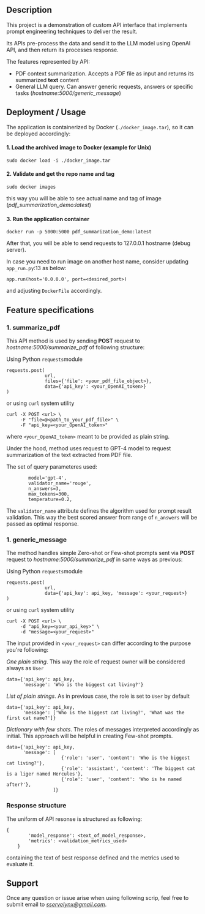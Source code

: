 ## **Description**

This project is a demonstration of custom API interface that implements prompt engineering techniques to deliver the result.

Its APIs pre-process the data and send it to the LLM model using OpenAI API, and then return its processes response.

The features represented by API:

- PDF context summarization. Accepts a PDF file as input and returns its summarized **text** content
- General LLM query. Can answer generic requests, answers or specific tasks (*hostname:5000/generic_message*)

## **Deployment / Usage**

The application is containerized by Docker (`./docker_image.tar`), so it can be deployed accordingly:

#### 1. Load the archived image to Docker (example for Unix)
```
sudo docker load -i ./docker_image.tar
```
#### 2. Validate and get the repo name and tag
```
sudo docker images
```
this way you will be able to see actual name and tag of image (*pdf_summarization_demo:latest*)
#### 3. Run the application container
```commandline
docker run -p 5000:5000 pdf_summarization_demo:latest
```

After that, you will be able to send requests to 127.0.0.1 hostname (debug server).

In case you need to run image on another host name, consider updating `app_run.py`:13 as below:
```commandline
app.run(host='0.0.0.0', port=<desired_port>)
```
and adjusting `DockerFile` accordingly.

## **Feature specifications** 
### 1. summarize_pdf

This API method is used by sending **POST** request to  *hostname:5000/summarize_pdf* of following structure:

Using Python `requests`module

```
requests.post(
              url,
              files={'file': <your_pdf_file_object>},
              data={'api_key': <your_OpenAI_token>}
)
```

or using `curl` system utility
```commandline
curl -X POST <url> \
     -F "file=@<path_to_your_pdf_file>" \
     -F "api_key=<your_OpenAI_token>"
```

where `<your_OpenAI_token>` meant to be provided as plain string.

Under the hood, method uses request to GPT-4 model to request summarization of the text extracted from PDF file.

The set of query parameteres used:
```commandline     
        model='gpt-4',
        validator_name='rouge',
        n_answers=3,   
        max_tokens=300,
        temperature=0.2,
```

The `validator_name` attribute defines the algorithm used for prompt result validation.
This way the best scored answer from range of `n_answers` will be passed as optimal response.


### 1. generic_message

The method handles simple Zero-shot or Few-shot prompts sent via **POST** request to *hostname:5000/summarize_pdf* in same ways as previous:

Using Python `requests`module

```
requests.post(
              url,
              data={'api_key': api_key, 'message': <your_request>}
)
```

or using `curl` system utility
```commandline
curl -X POST <url> \
     -d "api_key=<your_api_key>" \
     -d "message=<your_request>"
```

The input provided in `<your_request>` can differ according to the purpose you're following:

*One plain string*. This way the role of request owner will be considered always as `User`
```commandline
data={'api_key': api_key, 
      'message': 'Who is the biggest cat living?'}
```

*List of plain strings*. As in previous case, the role is set to `User` by default
```commandline
data={'api_key': api_key, 
      'message': ['Who is the biggest cat living?', 'What was the first cat name?']}
```

*Dictionary with few shots*. The roles of messages interpreted accordingly as initial. 
This approach will be helpful in creating Few-shot prompts. 
```commandline
data={'api_key': api_key, 
      'message': [
                    {'role': 'user', 'content': 'Who is the biggest cat living?'}, 
                    {'role': 'assistant', 'content': 'The biggest cat is a liger named Hercules'},
                    {'role': 'user', 'content': 'Who is he named after?'},
                 ]}
```

### Response structure
The uniform of API resonse is structured as following:
```commandline
{
        'model_response': <text_of_model_response>,
        'metrics': <validation_metrics_used>
    }
```
containing the text of best response defined and the metrics used to evaluate it.


## Support

Once any question or issue arise when using following scrip, feel free to submit email to *sservelynx@gmail.com*.